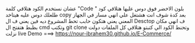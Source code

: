 عشان نستخدم الكود هتلاقي كلمة "Code " بلون الاخضر فوق
دوس عليها هتلاقي كود طلعلك
دوس عليه هيتاخد copy
بعد كدة شوف انت هشتغل علي انهي مسار في الجهاز المعني يعني هتكون حابب تحط المشروع ديه فين يعني ف ال Desctop ف انهي مكان بظبط
هتفتح ال cmd وتكتب git clone وتحنط الكود الي كتبتو هتلاقي كل الملفات دولت نزلت
live Demo ===> https://nour-ibrahem30.github.io/E-Commerce/
